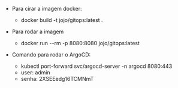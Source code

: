 
- Para cirar a imagem docker:
  - docker build -t jojo/gitops:latest .
- Para rodar a imagem
  - docker run --rm -p 8080:8080 jojo/gitops:latest


- Comando para rodar o ArgoCD:
  - kubectl port-forward svc/argocd-server -n argocd 8080:443
  - user: admin
  - senha: 2XSEEedg16TCMNmT
